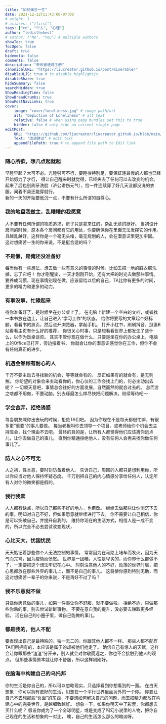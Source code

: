 ```yaml
---
title: "如何痛苦一生"
date: 2021-12-12T11:43:00-07:00
# weight: 1
# aliases: ["/first"]
tags: ["cn", "个人", "心理"]
author: "ledisthebest"
# author: ["Me", "You"] # multiple authors
showToc: true
TocOpen: false
draft: true
hidemeta: false
comments: false
description: "失败者速成手册"
canonicalURL: "https://liucreator.github.io/post/miserable/"
disableHLJS: true # to disable highlightjs
disableShare: true
hideSummary: false
searchHidden: true
ShowReadingTime: false
ShowBreadCrumbs: true
ShowPostNavLinks: true
cover:
    image: "cover/loneliness.jpg" # image path/url
    alt: "Depiction of Loneliness" # alt text
    relative: false # when using page bundles set this to true
    hidden: false # only hide on current single page
editPost:
    URL: "https://github.com/liucreator/liucreator.github.io/blob/main/content/post"
    Text: "改进建议" # edit text
    appendFilePath: true # to append file path to Edit link
---
```


### 随心所欲，想几点起就起
早睡早起？大可不必。光睡够可不行，要睡得特别足，要保证连最慢的人都也已经开始努力了才行，
得让自己醒来时就觉得，已经失去了任何可以去改变的机会。
起来了后也别刷牙洗脸（济公讲伤元气），捡一件连续穿了好几天没都没洗的衣服，闻着不臭还能穿就行。  
新的一天的开始要低沉一点，不要有什么所谓的自尊心。

### 我的地盘我做主，乱糟糟的我愿意
人不要有任何所谓的物质追求，房子只是拿来住的，杂乱无章的挺好。
当初设计房间的时候，原本各个房间都有它的用处，你要确保你在里面无法发挥它的作用。
且越乱越好，这样你是一个毫无头绪，毫无规划的人，会在潜意识里更加牢固。
这对想痛苦一生的你来说，不是挺合适的吗？

### 不是懒，是俺还没准备好
每当你有一些想法，想去做一些有意义的事情的时候，比如去把一地的脏衣服洗掉，忘了它吧！
你才刚醒诶，一天才刚刚开始，还有大把的时光去做那些事情。
要养成习惯，现在事情别现在做，应该留给以后的自己，TA比你有更多的时间，更多的精力和更多的动力。

### 有事没事，忙碌起来
待你准备好了，是时候坐在办公桌上了。
在电脑上新建一个空白的文档，或者找一本书放在边上，让自己进入“学习工作”的状态。
给你将要写的文章起个好标题，看看书的扉页，然后点开浏览器，拿起手机。
打开小红书，刷刷抖音，逛逛B站看看主页有什么好的推荐，
你很关心时事，只是想看看世界上都发生了些什么，以作为饭桌谈资。
其实不管你现在做什么，只要是坐在你的办公桌上，电脑上的Office已打开，旁边摆着书，
你就会让你的潜意识感觉你在工作，但你不会有任何真正的进步。

### 机遇会眷顾有耐心的人
千万不要主动去寻找新的机会，等等就会有的。
反正如果有的就会有，是无则🈚。
你盼望的对象会来主动看你的，你心仪的工作会找上门的，何必主动出去呢？
一切顺天意吧，事情总会往好的方面发展，自然而然的就会过去的。
总而言之啥都不用做，不要动脑，别去琢磨怎么样尽快把问题解决，继续等待吧～

### 学会舍弃，拒绝诱惑
每当朋友喊你出去玩的时候，拒绝TA们吧。
因为你现在不是每天都很忙嘛，有很多更“重要”的事儿要做。
每当老板叫你去领导一个项目，或老师给你个机会去主持班会，找个理由不去吧。
最终的目的是，让所有人都觉得他们应该离你远点儿，让你去做自己的事儿。
直到你精通拒绝他人，没有任何人会再来找你做任何事儿了。

### 防人之心不可无
人之初，性本恶，要时刻防备着他人。
告诉自己，周围的人都只是想利用你，所以你应当对他人保持怀疑态度。
千万别把自己的内心情感分享给任何人，认定所有人对你的微笑都是假的。

### 我行我素
人人都有缺点，所以自己那些不好的地方，也甭改。
继续去做那些让你消沉下去的事，明知对自己不好，但如果愿意就继续进行下去。
你不需要让自己相信，你是可以突破自己，并提升自我的。
维持你现在的生活方式，相信人是一成不变的，所以完全不必去尝试改变现状，

### 心比天大，忧国忧民
天天惦记着那些你个人无法控制的事情，
常常因为在马路上堵车而发火，因为天气而咒骂，因为疫情而愤怒。
世界是一团糟，人性是卑劣的，而你却什么都做不了，一定要把这个想法牢记在心中。
时刻注意他人的不好，动荡的世界时局，把心思都放在那些外界的事儿上，而不是自己的事儿。
这将使你感到特别无助，而这对想痛苦一辈子的你来说，不是再好不过了吗？

### 我不乐意就不做
只做你愿意做的事儿，如果一件事让你不舒服，就不要做啦。
拒绝不适，只做那些你熟的事，别去尝试新鲜事物。
不要在意自我的提升，没必要去赚取更多经验。
活在自己的小圈子里，做自己能做的事儿。

### 都是我的，他人不配
要表现出自己是最特殊的，独一无二的，你跟其他人都不一样。
那些人都不配有TA们所拥有的，本应该是属于的却被他们抢走了。
确信自己有惊人的天赋，这样会让你跟那些“渣渣”分开来，别人就会对你敬而远之，你也不会接触到他人的观点。
但那些事情原本就让你不舒服，所以这样刚刚好。

### 在脑海中构建自己的乌托邦
你的生活是你自己的，所以可以忽略现实，只选择看到你想看到的一面。
在白天想象：你可以拥有更好的生活，幻想在一个平行世界里面另外的一个你。
你要让自己不去想那些“负面”的东西，不要想如何解决自己的问题，而去把精力都放在构建心中的完美世界，是越细致越好。
想象一下，如果你明天中了彩票，你都想去买什么呢？
假设你成为了一个全球明星，或是变成了科幻小说里的人物，把你自己现在的生活和想象的一对比，
唉，自己的生活怎么那么的暗淡呀。